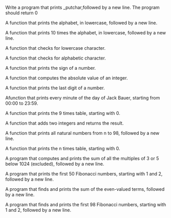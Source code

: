 Write a program that prints _putchar,followed by a new line. The program should return 0

A function that prints the alphabet, in lowercase, followed by a new line.

A function that prints 10 times the alphabet, in lowercase, followed by a new line.

A function that checks for lowercase character.

A function that checks for alphabetic character.

A function that prints the sign of a number.

A function that computes the absolute value of an integer.

A function that prints the last digit of a number.

Afunction that prints every minute of the day of Jack Bauer, starting from 00:00 to 23:59.

A function that prints the 9 times table, starting with 0.

A function that adds two integers and returns the result.

A function that prints all natural numbers from n to 98, followed by a new line.

A function that prints the n times table, starting with 0.

A program that computes and prints the sum of all the multiples of 3 or 5 below 1024 (excluded), followed by a new line.

A program that prints the first 50 Fibonacci numbers, starting with 1 and 2, followed by a new line.

A program that finds and prints the sum of the even-valued terms, followed by a new line.

A program that finds and prints the first 98 Fibonacci numbers, starting with 1 and 2, followed by a new line.     
